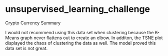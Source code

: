 # unsupervised_learning_challenge

Crypto Currency Summary

I would not recommend using this data set when clustering because the K-Means graph never flattens out to create an elbow. In additon, the TSNE plot displayed the chaos of clustering the data as well. The model proved this data set is not great.